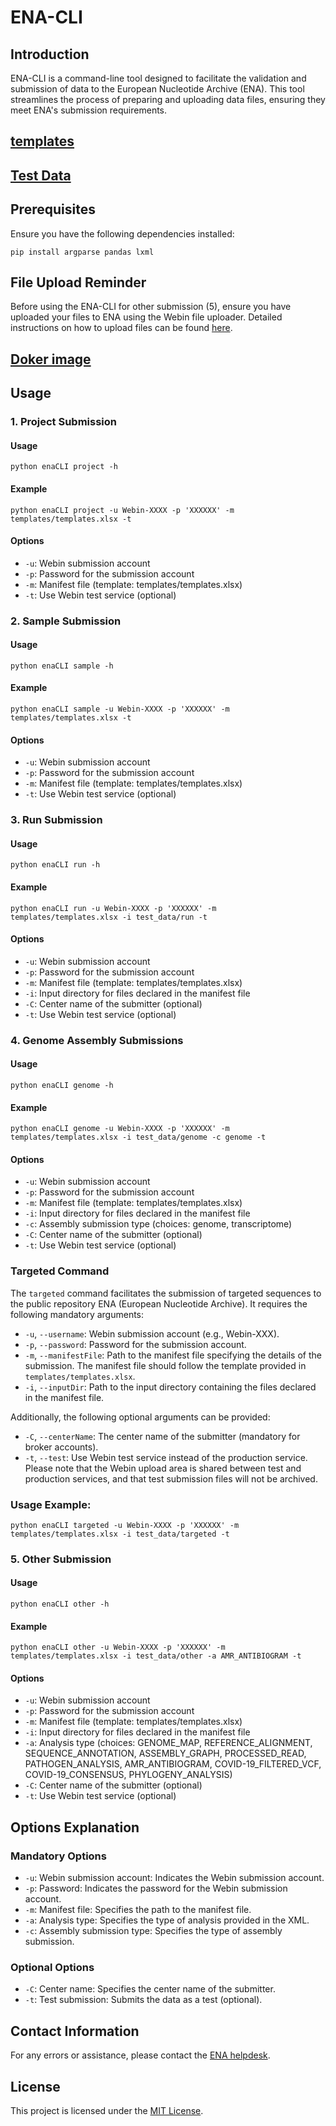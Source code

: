 # ENA-CLI

## Introduction
ENA-CLI is a command-line tool designed to facilitate the validation and submission of data to the European Nucleotide Archive (ENA). This tool streamlines the process of preparing and uploading data files, ensuring they meet ENA's submission requirements.

## [templates](https://github.com/KhadimGueyeKGY/ena-CLI/blob/master/templates/templates.xlsx)

## [Test Data](https://github.com/KhadimGueyeKGY/ena-CLI/tree/master/test_data)

## Prerequisites
Ensure you have the following dependencies installed:
```
pip install argparse pandas lxml
```

## File Upload Reminder
Before using the ENA-CLI for other submission (5), ensure you have uploaded your files to ENA using the Webin file uploader. Detailed instructions on how to upload files can be found [here](https://ena-docs.readthedocs.io/en/latest/submit/fileprep/upload.html#uploading-files-to-ena).

## [Doker image](https://hub.docker.com/r/khadimgueyekgy1/ena-cli)

## Usage

### 1. Project Submission

#### Usage
```
python enaCLI project -h
```

#### Example
```
python enaCLI project -u Webin-XXXX -p 'XXXXXX' -m templates/templates.xlsx -t
```

#### Options
- `-u`: Webin submission account
- `-p`: Password for the submission account
- `-m`: Manifest file (template: templates/templates.xlsx)
- `-t`: Use Webin test service (optional)

### 2. Sample Submission

#### Usage
```
python enaCLI sample -h
```

#### Example
```
python enaCLI sample -u Webin-XXXX -p 'XXXXXX' -m templates/templates.xlsx -t
```

#### Options
- `-u`: Webin submission account
- `-p`: Password for the submission account
- `-m`: Manifest file (template: templates/templates.xlsx)
- `-t`: Use Webin test service (optional)

### 3. Run Submission

#### Usage
```
python enaCLI run -h
```

#### Example
```
python enaCLI run -u Webin-XXXX -p 'XXXXXX' -m templates/templates.xlsx -i test_data/run -t
```

#### Options
- `-u`: Webin submission account
- `-p`: Password for the submission account
- `-m`: Manifest file (template: templates/templates.xlsx)
- `-i`: Input directory for files declared in the manifest file
- `-C`: Center name of the submitter (optional)
- `-t`: Use Webin test service (optional)

### 4. Genome Assembly Submissions

#### Usage
```
python enaCLI genome -h
```

#### Example
```
python enaCLI genome -u Webin-XXXX -p 'XXXXXX' -m templates/templates.xlsx -i test_data/genome -c genome -t
```

#### Options
- `-u`: Webin submission account
- `-p`: Password for the submission account
- `-m`: Manifest file (template: templates/templates.xlsx)
- `-i`: Input directory for files declared in the manifest file
- `-c`: Assembly submission type (choices: genome, transcriptome)
- `-C`: Center name of the submitter (optional)
- `-t`: Use Webin test service (optional)

### Targeted Command

The `targeted` command facilitates the submission of targeted sequences to the public repository ENA (European Nucleotide Archive). It requires the following mandatory arguments:

- `-u`, `--username`: Webin submission account (e.g., Webin-XXX).
- `-p`, `--password`: Password for the submission account.
- `-m`, `--manifestFile`: Path to the manifest file specifying the details of the submission. The manifest file should follow the template provided in `templates/templates.xlsx`.
- `-i`, `--inputDir`: Path to the input directory containing the files declared in the manifest file.

Additionally, the following optional arguments can be provided:
- `-C`, `--centerName`: The center name of the submitter (mandatory for broker accounts).
- `-t`, `--test`: Use Webin test service instead of the production service. Please note that the Webin upload area is shared between test and production services, and that test submission files will not be archived.

### Usage Example:

```
python enaCLI targeted -u Webin-XXXX -p 'XXXXXX' -m templates/templates.xlsx -i test_data/targeted -t
```


### 5. Other Submission

#### Usage
```
python enaCLI other -h
```

#### Example
```
python enaCLI other -u Webin-XXXX -p 'XXXXXX' -m templates/templates.xlsx -i test_data/other -a AMR_ANTIBIOGRAM -t
```

#### Options
- `-u`: Webin submission account
- `-p`: Password for the submission account
- `-m`: Manifest file (template: templates/templates.xlsx)
- `-i`: Input directory for files declared in the manifest file
- `-a`: Analysis type (choices: GENOME_MAP, REFERENCE_ALIGNMENT, SEQUENCE_ANNOTATION, ASSEMBLY_GRAPH, PROCESSED_READ, PATHOGEN_ANALYSIS, AMR_ANTIBIOGRAM, COVID-19_FILTERED_VCF, COVID-19_CONSENSUS, PHYLOGENY_ANALYSIS)
- `-C`: Center name of the submitter (optional)
- `-t`: Use Webin test service (optional)

## Options Explanation

### Mandatory Options
- `-u`: Webin submission account: Indicates the Webin submission account.
- `-p`: Password: Indicates the password for the Webin submission account.
- `-m`: Manifest file: Specifies the path to the manifest file.
- `-a`: Analysis type: Specifies the type of analysis provided in the XML.
- `-c`: Assembly submission type: Specifies the type of assembly submission.

### Optional Options
- `-C`: Center name: Specifies the center name of the submitter.
- `-t`: Test submission: Submits the data as a test (optional).

## Contact Information
For any errors or assistance, please contact the [ENA helpdesk](https://www.ebi.ac.uk/ena/browser/support).

## License

This project is licensed under the [MIT License](LICENSE).
